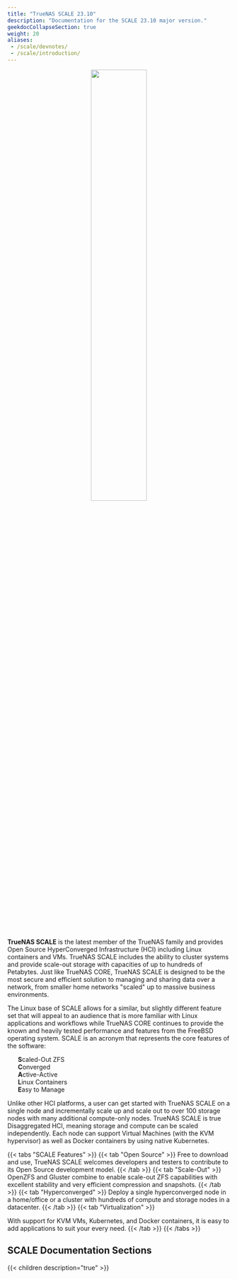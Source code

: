 ```yaml
---
title: "TrueNAS SCALE 23.10"
description: "Documentation for the SCALE 23.10 major version."
geekdocCollapseSection: true
weight: 20
aliases:
 - /scale/devnotes/
 - /scale/introduction/
---
```

<p style="text-align:center;">
<img src="/images/truenas_scale-logo-full-color-rgb.png" style="width:50%;">
</p>

**TrueNAS SCALE** is the latest member of the TrueNAS family and provides Open Source HyperConverged Infrastructure (HCI) including Linux containers and VMs.
TrueNAS SCALE includes the ability to cluster systems and provide scale-out storage with capacities of up to hundreds of Petabytes.
Just like TrueNAS CORE, TrueNAS SCALE is designed to be the most secure and efficient solution to managing and sharing data over a network, from smaller home networks "scaled" up to massive business environments.

The Linux base of SCALE allows for a similar, but slightly different feature set that will appeal to an audience that is more familiar with Linux applications and workflows while TrueNAS CORE continues to provide the known and heavily tested performance and features from the FreeBSD operating system.
SCALE is an acronym that represents the core features of the software:

<ul style="list-style: none;">
	<li><b>S</b>caled-Out ZFS</li>
	<li><b>C</b>onverged</li>
	<li><b>A</b>ctive-Active</li>
	<li><b>L</b>inux Containers</li>
	<li><b>E</b>asy to Manage</li>
</ul>

Unlike other HCI platforms, a user can get started with TrueNAS SCALE on a single node and incrementally scale up and scale out to over 100 storage nodes with many additional compute-only nodes.
TrueNAS SCALE is true Disaggregated HCI, meaning storage and compute can be scaled independently.
Each node can support Virtual Machines (with the KVM hypervisor) as well as Docker containers by using native Kubernetes.

{{< tabs "SCALE Features" >}}
{{< tab "Open Source" >}}
Free to download and use, TrueNAS SCALE welcomes developers and testers to contribute to its Open Source development model.
{{< /tab >}}
{{< tab "Scale-Out" >}}
OpenZFS and Gluster combine to enable scale-out ZFS capabilities with excellent stability and very efficient compression and snapshots.
{{< /tab >}}
{{< tab "Hyperconverged" >}}
Deploy a single hyperconverged node in a home/office or a cluster with hundreds of compute and storage nodes in a datacenter.
{{< /tab >}}
{{< tab "Virtualization" >}}

With support for KVM VMs, Kubernetes, and Docker containers, it is easy to add applications to suit your every need.
{{< /tab >}}
{{< /tabs >}}

## SCALE Documentation Sections

{{< children description="true" >}}
